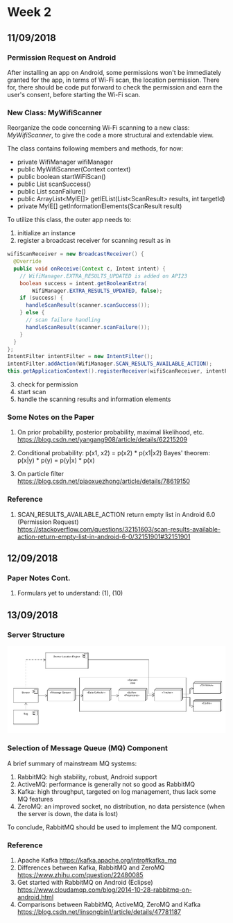 # Week 2
## 11/09/2018
### Permission Request on Android

After installing an app on Android, some permissions won't be immediately granted for the app, in terms of Wi-Fi scan, the location permission. There for, there should be code put forward to check the permission and earn the user's consent, before starting the Wi-Fi scan.

### New Class: MyWifiScanner

Reorganize the code concerning Wi-Fi scanning to a new class: *MyWifiScanner*, to give the code a more structural and extendable view.

The class contains following members and methods, for now:
  + private WifiManager wifiManager
  + public MyWifiScanner(Context context)
  + public boolean startWiFiScan()
  + public List<ScanResult> scanSuccess()
  + public List<ScanResult> scanFailure()
  + public ArrayList<MyIE[]> getIEList(List\<ScanResult\> results, int targetId)
  + private MyIE[] getInformationElements(ScanResult result)

To utilize this class, the outer app needs to:
  1. initialize an instance
  2. register a broadcast receiver for scanning result as in

  ```java
  wifiScanReceiver = new BroadcastReceiver() {
    @Override
    public void onReceive(Context c, Intent intent) {
      // WifiManager.EXTRA_RESULTS_UPDATED is added on API23
      boolean success = intent.getBooleanExtra(
          WifiManager.EXTRA_RESULTS_UPDATED, false);
      if (success) {
        handleScanResult(scanner.scanSuccess());
      } else {
        // scan failure handling
        handleScanResult(scanner.scanFailure());
      }
    }
  };
  IntentFilter intentFilter = new IntentFilter();
  intentFilter.addAction(WifiManager.SCAN_RESULTS_AVAILABLE_ACTION);
  this.getApplicationContext().registerReceiver(wifiScanReceiver, intentFilter);
  ```
  
  3. check for permission
  4. start scan
  5. handle the scanning results and information elements

### Some Notes on the Paper
  1. On prior probability, posterior probability, maximal likelihood, etc. https://blog.csdn.net/yangang908/article/details/62215209
    
  2. Conditional probability: p(x1, x2) = p(x2) * p(x1|x2)
      Bayes' theorem: p(x|y) * p(y) = p(y|x) * p(x)
  3. On particle filter https://blog.csdn.net/piaoxuezhong/article/details/78619150

### Reference
  1. SCAN_RESULTS_AVAILABLE_ACTION return empty list in Android 6.0 (Permission Request) https://stackoverflow.com/questions/32151603/scan-results-available-action-return-empty-list-in-android-6-0/32151901#32151901

## 12/09/2018

### Paper Notes Cont.

  1. Formulars yet to understand:
    (1), (10)

## 13/09/2018

### Server Structure
![ALT text](./images/20180913-01.png)

### Selection of Message Queue (MQ) Component

A brief summary of mainstream MQ systems:

1. RabbitMQ: high stability, robust, Android support
2. ActiveMQ: performance is generally not so good as RabbitMQ
3. Kafka: high throughput, targeted on log management, thus lack some MQ features
4. ZeroMQ: an improved socket, no distribution, no data persistence (when the server is down, the data is lost)

To conclude, RabbitMQ should be used to implement the MQ component.

### Reference
1. Apache Kafka https://kafka.apache.org/intro#kafka_mq
2. Differences between Kafka, RabbitMQ and ZeroMQ https://www.zhihu.com/question/22480085
3. Get started with RabbitMQ on Android (Eclipse) https://www.cloudamqp.com/blog/2014-10-28-rabbitmq-on-android.html
4. Comparisons between RabbitMQ, ActiveMQ, ZeroMQ and Kafka https://blog.csdn.net/linsongbin1/article/details/47781187